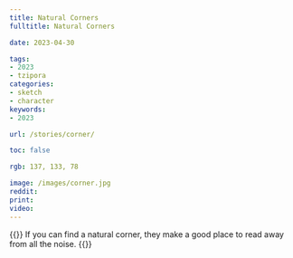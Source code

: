 ```yaml
---
title: Natural Corners
fulltitle: Natural Corners

date: 2023-04-30

tags: 
- 2023
- tzipora
categories:
- sketch
- character
keywords:
- 2023

url: /stories/corner/

toc: false

rgb: 137, 133, 78

image: /images/corner.jpg
reddit:
print: 
video:
---
```

{{<hint caption>}}
If you can find a natural corner, they make a good place to read away from all the noise.
{{</hint>}}